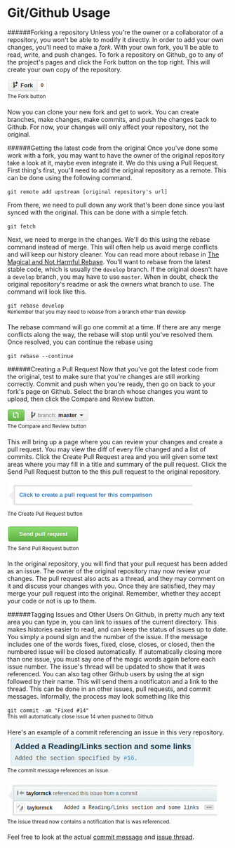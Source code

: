 Git/Github Usage
================
######Forking a repository
Unless you're the owner or a collaborator of a repository,
you won't be able to modify it directly.
In order to add your own changes, you'll need to make a *fork*.
With your own fork, you'll be able to read, write, and push changes.
To fork a repository on Github,
go to any of the project's pages and click the Fork button on the top right.
This will create your own copy of the repository.

![Fork Button](/img/forkButton.png)  
<sup>The Fork button</sup>

Now you can clone your new fork and get to work.
You can create branches, make changes, make commits, and push the changes
back to Github.
For now, your changes will only affect your repository, not the original.

######Getting the latest code from the original
Once you've done some work with a fork,
you may want to have the owner of the original repository take a look at it,
maybe even integrate it.
We do this using a Pull Request.
First thing's first, you'll need to add the original repository as a remote.
This can be done using the following command.

`git remote add upstream [original repository's url]`

From there, we need to pull down any work that's been done since you last
synced with the original.
This can be done with a simple fetch.

`git fetch`

Next, we need to merge in the changes.
We'll do this using the rebase command instead of merge.
This will often help us avoid merge conflicts and will keep our history cleaner.
You can read more about rebase in
[The Magical and Not Harmful Rebase](http://jeffkreeftmeijer.com/2010/the-magical-and-not-harmful-rebase/).
You'll want to rebase from the latest stable code, which is usually the `develop` branch.
If the original doesn't have a `develop` branch, you may have to use `master`.
When in doubt, check the original repository's readme or ask the owners what branch to use.
The command will look like this.

`git rebase develop`  
<sup>Remember that you may need to rebase from a branch other than develop</sup>

The rebase command will go one commit at a time.
If there are any merge conflicts along the way,
the rebase will stop until you've resolved them.
Once resolved, you can continue the rebase using

`git rebase --continue`

######Creating a Pull Request
Now that you've got the latest code from the original,
test to make sure that you're changes are still working correctly.
Commit and push when you're ready,
then go on back to your fork's page on Github.
Select the branch whose changes you want to upload,
then click the Compare and Review button.

![Compare and Review](/img/compareAndReviewButton.png)  
<sup>The Compare and Review button</sup>

This will bring up a page where you can review your changes and create a pull request.
You may view the diff of every file changed and a list of commits.
Click the Create Pull Request area and you will given some text areas where you
may fill in a title and summary of the pull request.
Click the Send Pull Request button to the this pull request to the original repository.

<!-- TODO add createPullRequest and sendPullRequest images -->
![Create Pull Request](/img/createPullRequest.png)  
<sup>The Create Pull Request button</sup>

![Send Pull Request](/img/sendPullRequest.png)  
<sup>The Send Pull Request button</sup>

In the original repository, you will find that your pull request has been added
as an issue.
The owner of the original repository may now review your changes.
The pull request also acts as a thread,
and they may comment on it and discuss your changes with you.
Once they are satisfied, they may merge your pull request into the original.
Remember, whether they accept your code or not is up to them.

######Tagging Issues and Other Users
On Github, in pretty much any text area you can type in, you can link to issues
of the current directory.
This makes histories easier to read, and can keep the status of issues up to date.
You simply a pound sign and the number of the issue.
If the message includes one of the words fixes, fixed, close, closes, or closed,
then the numbered issue will be closed automatically.
If automatically closing more than one issue, you must say one of the magic words
again before each issue number.
The issue's thread will be updated to show that it was referenced.
You can also tag other Github users by using the at sign followed by their name.
This will send them a notificaton and a link to the thread.
This can be done in an other issues, pull requests, and commit messages.
Informally, the process may look something like this

`git commit -am "Fixed #14"`  
<sup>This will automatically close issue 14 when pushed to Github</sup>

<!-- TODO -->
Here's an example of a commit referencing an issue in this very repository.
![Commit Issue Tag](/img/commitIssueTag.png)  
<sup>The commit message references an issue.</sup>

![Issue Referenced](/img/issueReferenced.png)  
<sup>The issue thread now contains a notification that is was referenced.</sup>

Feel free to look at the actual
[commit message](https://github.com/taylormck/ExampleRepository/commit/569929599ac821a90504e41c18c03d9fe17c4792)
and
[issue thread](https://github.com/taylormck/ExampleRepository/issues/16).
